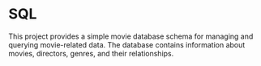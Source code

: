 # SQL
   This project provides a simple movie database schema for managing and querying movie-related data. The database contains information about movies, directors, genres, and their relationships.
